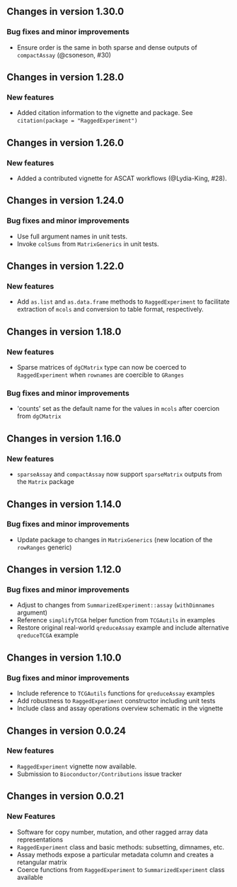 ## Changes in version 1.30.0

### Bug fixes and minor improvements

* Ensure order is the same in both sparse and dense outputs of `compactAssay`
(@csoneson, #30)

## Changes in version 1.28.0

### New features

* Added citation information to the vignette and package. See
`citation(package = "RaggedExperiment")`

## Changes in version 1.26.0

### New features

* Added a contributed vignette for ASCAT workflows (@Lydia-King, #28).

## Changes in version 1.24.0

### Bug fixes and minor improvements

* Use full argument names in unit tests.
* Invoke `colSums` from `MatrixGenerics` in unit tests.

## Changes in version 1.22.0

### New features

* Add `as.list` and `as.data.frame` methods to `RaggedExperiment` to facilitate
extraction of `mcols` and conversion to table format, respectively.

## Changes in version 1.18.0

### New features

* Sparse matrices of `dgCMatrix` type can now be coerced to `RaggedExperiment`
when `rownames` are coercible to `GRanges`

### Bug fixes and minor improvements

* 'counts' set as the default name for the values in `mcols` after coercion
from `dgCMatrix`

## Changes in version 1.16.0

### New features

* `sparseAssay` and `compactAssay` now support `sparseMatrix` outputs from the
`Matrix` package

## Changes in version 1.14.0

### Bug fixes and minor improvements

* Update package to changes in `MatrixGenerics` (new location of the
`rowRanges` generic)

## Changes in version 1.12.0

### Bug fixes and minor improvements

* Adjust to changes from `SummarizedExperiment::assay` (`withDimnames` argument)
* Reference `simplifyTCGA` helper function from `TCGAutils` in examples
* Restore original real-world `qreduceAssay` example and include alternative
`qreduceTCGA` example

## Changes in version 1.10.0

### Bug fixes and minor improvements

* Include reference to `TCGAutils` functions for `qreduceAssay` examples
* Add robustness to `RaggedExperiment` constructor including unit tests
* Include class and assay operations overview schematic in the vignette

## Changes in version 0.0.24

### New features

* `RaggedExperiment` vignette now available.
* Submission to `Bioconductor/Contributions` issue tracker

## Changes in version 0.0.21

### New Features

* Software for copy number, mutation, and other ragged array data representations
* `RaggedExperiment` class and basic methods: subsetting, dimnames, etc.
* Assay methods expose a particular metadata column and creates a retangular matrix
* Coerce functions from `RaggedExperiment` to `SummarizedExperiment` class available

